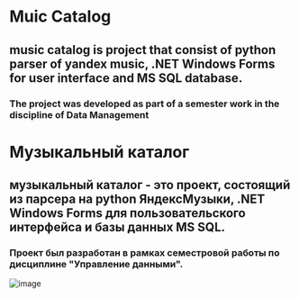 # Muic Catalog
## music catalog is project that consist of python parser of yandex music, .NET Windows Forms for user interface and MS SQL database. </br>
### The project was developed as part of a semester work in the discipline of Data Management
# Музыкальный каталог
## музыкальный каталог - это проект, состоящий из парсера на python ЯндексМузыки, .NET Windows Forms для пользовательского интерфейса и базы данных MS SQL. </br>
### Проект был разработан в рамках семестровой работы по дисциплине "Управление данными".
![image](https://github.com/VladMursalimov/musicCatalog/assets/74963780/9d836c72-3bc9-4871-83d5-03cbc2471cd8)

